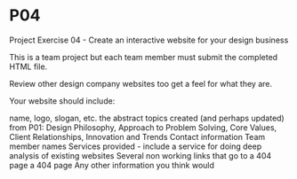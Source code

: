 # P04
Project Exercise 04 - Create an interactive website for your design business 

This is a team project but each team member must submit the completed HTML file. 

Review other design company websites too get a feel for what they are.

Your website should include:

name, logo, slogan, etc.
the abstract topics created (and perhaps updated) from P01: Design Philosophy, Approach to Problem Solving, Core Values, Client Relationships, Innovation and Trends
Contact information
Team member names 
Services provided - include a service for doing deep analysis of existing websites
Several non working links that go to a 404 page
a 404 page
Any other information you think would